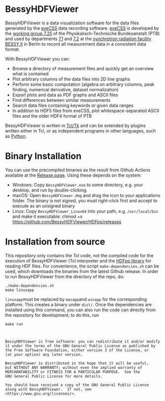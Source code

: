 BessyHDFViewer
==============

BessyHDFViewer is a data visualization software for the data files generated by the [eveCSS](https://github.com/eveCSS) data recording software.
[eveCSS](https://github.com/eveCSS) is developed by the [working group 7.25](https://www.ptb.de/cms/en/ptb/fachabteilungen/abt7/fb-72/ag-725.html) of the Physikalisch-Technische Bundesanstalt (PTB) and used by departments [7.1](https://www.ptb.de/cms/en/ptb/fachabteilungen/abt7/fb-71.html) and [7.2](https://www.ptb.de/cms/en/ptb/fachabteilungen/abt7/fb-72.html) at the [synchrotron radiation facility BESSY II](https://www.helmholtz-berlin.de/forschung/quellen/bessy/index_en.html) in Berlin to record all measurement data in a consistent data format. 

With BessyHDFViewer you can:
* Browse a directory of measurement files and quickly get an overview what is contained
* Plot arbitrary columns of the data files into 2D line graphs
* Perform some basic computation (algebra on arbitrary columns, peak finding, numerical derivative, dataset normalization)
* Export plots and data as PDF graphs and ASCII files
* Find differences between similar measurements
* Search data files containing keywords or given data ranges
* In addition to HDF5 files from eveCSS, plot whitespace-separated ASCII files and the older HDF4 format of PTB 

BessyHDFViewer is written in [Tcl/Tk](https://wiki.tcl-lang.org/) and can be extended by plugins written either in Tcl, or as independent programs in other languages, such as [Python](https://www.python.org/).


Binary Installation
===================

You can use the precompiled binaries as the result from Github Actions available at the [Release page](https://github.com/BessyHDFViewer/BessyHDFViewer/releases). Using these depends on the system:
* Windows: Copy ``BessyHDFViewer.exe`` to some directory, e.g. your desktop, and run by double-clicking. 
* macOS: Open ``BessyHDFViewer.dmg`` and drag the icon to your applications folder. The binary is not signed, you must right-click first and accept to execute as an unsigned binary
* Linux: Copy ``BessyHDFViewer_Linux64`` into your path, e.g. ``/usr/local/bin`` and make it executable:
    chmod +x https://github.com/BessyHDFViewer/HDFpp/releases


Installation from source
========================

This repository only contains the Tcl code, not the compiled code for the execution of BessyHDFViewer (Tcl interpreter and the [HDFpp library](https://github.com/BessyHDFViewer/HDFpp) for reading HDF files. For convenience, the script ``make-dependencies.sh`` can be used, which downloads the binaries from the latest Github release. In order to run BessyHDFViewer from the directory of the repo, do:

    ./make-dependencies.sh
    make linuxapp

``linuxapp``must be replaced by ``macapp``and ``winapp`` for the corresponding platform. This creates a binary under ``dist/``.
Once the dependencies are installed using this command, you can also run the code can directly from the repository for development; to do this, run
    
	make run



    BessyHDFViewer is free software: you can redistribute it and/or modify
    it under the terms of the GNU General Public License as published by
    the Free Software Foundation, either version 3 of the License, or
    (at your option) any later version.

    BessyHDFViewer is distributed in the hope that it will be useful,
    but WITHOUT ANY WARRANTY; without even the implied warranty of
    MERCHANTABILITY or FITNESS FOR A PARTICULAR PURPOSE.  See the
    GNU General Public License for more details.

    You should have received a copy of the GNU General Public License
    along with BessyHDFViewer.  If not, see <https://www.gnu.org/licenses/>.




